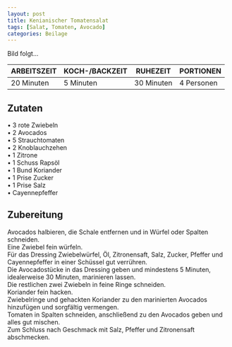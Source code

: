 ```yaml
---
layout: post
title: Kenianischer Tomatensalat
tags: [Salat, Tomaten, Avocado]
categories: Beilage
---
```



Bild folgt...

| ARBEITSZEIT | KOCH-/BACKZEIT | RUHEZEIT | PORTIONEN |
|--------------|--------------|--------------|--------------|
| 20 Minuten | 5 Minuten | 30 Minuten | 4 Personen |


## Zutaten
• 3 rote Zwiebeln  
• 2 Avocados  
• 5 Strauchtomaten  
• 2 Knoblauchzehen  
• 1 Zitrone  
• 1 Schuss Rapsöl  
• 1 Bund Koriander  
• 1 Prise Zucker  
• 1 Prise Salz  
• Cayennepfeffer   


## Zubereitung
Avocados halbieren, die Schale entfernen und in Würfel oder Spalten schneiden.    
Eine Zwiebel fein würfeln.    
Für das Dressing Zwiebelwürfel, Öl, Zitronensaft, Salz, Zucker, Pfeffer und Cayennepfeffer in einer Schüssel gut verrühren.  
Die Avocadostücke in das Dressing geben und mindestens 5 Minuten, idealerweise 30 Minuten, marinieren lassen.  
Die restlichen zwei Zwiebeln in feine Ringe schneiden.  
Koriander fein hacken.  
Zwiebelringe und gehackten Koriander zu den marinierten Avocados hinzufügen und sorgfältig vermengen.  
Tomaten in Spalten schneiden, anschließend zu den Avocados geben und alles gut mischen.  
Zum Schluss nach Geschmack mit Salz, Pfeffer und Zitronensaft abschmecken.


